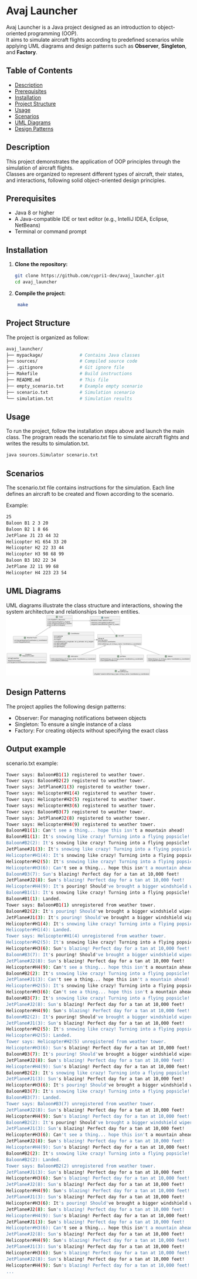 # Avaj Launcher

Avaj Launcher is a Java project designed as an introduction to object-oriented programming (OOP).  
It aims to simulate aircraft flights according to predefined scenarios while applying UML diagrams and design patterns such as **Observer**, **Singleton**, and **Factory**.

## Table of Contents

- [Description](#description)
- [Prerequisites](#prerequisites)
- [Installation](#installation)
- [Project Structure](#project-structure)
- [Usage](#usage)
- [Scenarios](#scenarios)
- [UML Diagrams](#uml-diagrams)
- [Design Patterns](#design-patterns)

## Description

This project demonstrates the application of OOP principles through the simulation of aircraft flights.  
Classes are organized to represent different types of aircraft, their states, and interactions, following solid object-oriented design principles.

## Prerequisites

- Java 8 or higher
- A Java-compatible IDE or text editor (e.g., IntelliJ IDEA, Eclipse, NetBeans)
- Terminal or command prompt

## Installation

1. **Clone the repository:**
   ```bash
   git clone https://github.com/cypri1-dev/avaj_launcher.git
   cd avaj_launcher
   ```
2. **Compile the project:**
   ```bash
    make
    ```

## Project Structure

The project is organized as follow:
```bash
avaj_launcher/
├── mypackage/              # Contains Java classes
├── sources/                # Compiled source code
├── .gitignore              # Git ignore file
├── Makefile                # Build instructions
├── README.md               # This file
├── empty_scenario.txt      # Example empty scenario
├── scenario.txt            # Simulation scenario
└── simulation.txt          # Simulation results
```
## Usage

To run the project, follow the installation steps above and launch the main class.
The program reads the scenario.txt file to simulate aircraft flights and writes the results to simulation.txt.
 ```bash
 java sources.Simulator scenario.txt
 ```
## Scenarios

The scenario.txt file contains instructions for the simulation.
Each line defines an aircraft to be created and flown according to the scenario.

Example:
```bash
25
Baloon B1 2 3 20
Baloon B2 1 8 66
JetPlane J1 23 44 32
Helicopter H1 654 33 20
Helicopter H2 22 33 44
Helicopter H3 98 68 99
Baloon B3 102 22 34
JetPlane J2 11 99 68
Helicopter H4 223 23 54
```

## UML Diagrams

UML diagrams illustrate the class structure and interactions, showing the system architecture and relationships between entities.
![UML Diagram](doc/avaj_uml.png)

## Design Patterns

The project applies the following design patterns:
- Observer: For managing notifications between objects
- Singleton: To ensure a single instance of a class
- Factory: For creating objects without specifying the exact class

## Output example

scenario.txt example:
```bash
Tower says: Baloon#B1(1) registered to weather tower.
Tower says: Baloon#B2(2) registered to weather tower.
Tower says: JetPlane#J1(3) registered to weather tower.
Tower says: Helicopter#H1(4) registered to weather tower.
Tower says: Helicopter#H2(5) registered to weather tower.
Tower says: Helicopter#H3(6) registered to weather tower.
Tower says: Baloon#B3(7) registered to weather tower.
Tower says: JetPlane#J2(8) registered to weather tower.
Tower says: Helicopter#H4(9) registered to weather tower.
Baloon#B1(1): Can't see a thing... hope this isn't a mountain ahead!
Baloon#B1(1): It's snowing like crazy! Turning into a flying popsicle!
Baloon#B2(2): It's snowing like crazy! Turning into a flying popsicle!
JetPlane#J1(3): It's snowing like crazy! Turning into a flying popsicle!
Helicopter#H1(4): It's snowing like crazy! Turning into a flying popsicle!
Helicopter#H2(5): It's snowing like crazy! Turning into a flying popsicle!
Helicopter#H3(6): Can't see a thing... hope this isn't a mountain ahead!
Baloon#B3(7): Sun's blazing! Perfect day for a tan at 10,000 feet!
JetPlane#J2(8): Sun's blazing! Perfect day for a tan at 10,000 feet!
Helicopter#H4(9): It's pouring! Should've brought a bigger windshield wiper!
Baloon#B1(1): It's snowing like crazy! Turning into a flying popsicle!
Baloon#B1(1): Landed.
Tower says: Baloon#B1(1) unregistered from weather tower.
Baloon#B2(2): It's pouring! Should've brought a bigger windshield wiper!
JetPlane#J1(3): It's pouring! Should've brought a bigger windshield wiper!
Helicopter#H1(4): It's snowing like crazy! Turning into a flying popsicle!
Helicopter#H1(4): Landed.
Tower says: Helicopter#H1(4) unregistered from weather tower.
Helicopter#H2(5): It's snowing like crazy! Turning into a flying popsicle!
Helicopter#H3(6): Sun's blazing! Perfect day for a tan at 10,000 feet!
Baloon#B3(7): It's pouring! Should've brought a bigger windshield wiper!
JetPlane#J2(8): Sun's blazing! Perfect day for a tan at 10,000 feet!
Helicopter#H4(9): Can't see a thing... hope this isn't a mountain ahead!
Baloon#B2(2): It's snowing like crazy! Turning into a flying popsicle!
JetPlane#J1(3): Can't see a thing... hope this isn't a mountain ahead!
Helicopter#H2(5): It's snowing like crazy! Turning into a flying popsicle!
Helicopter#H3(6): Can't see a thing... hope this isn't a mountain ahead!
Baloon#B3(7): It's snowing like crazy! Turning into a flying popsicle!
JetPlane#J2(8): Sun's blazing! Perfect day for a tan at 10,000 feet!
Helicopter#H4(9): Sun's blazing! Perfect day for a tan at 10,000 feet!
Baloon#B2(2): It's pouring! Should've brought a bigger windshield wiper!
JetPlane#J1(3): Sun's blazing! Perfect day for a tan at 10,000 feet!
Helicopter#H2(5): It's snowing like crazy! Turning into a flying popsicle!
Helicopter#H2(5): Landed.
Tower says: Helicopter#H2(5) unregistered from weather tower.
Helicopter#H3(6): Sun's blazing! Perfect day for a tan at 10,000 feet!
Baloon#B3(7): It's pouring! Should've brought a bigger windshield wiper!
JetPlane#J2(8): Sun's blazing! Perfect day for a tan at 10,000 feet!
Helicopter#H4(9): Sun's blazing! Perfect day for a tan at 10,000 feet!
Baloon#B2(2): It's snowing like crazy! Turning into a flying popsicle!
JetPlane#J1(3): Sun's blazing! Perfect day for a tan at 10,000 feet!
Helicopter#H3(6): It's pouring! Should've brought a bigger windshield wiper!
Baloon#B3(7): It's snowing like crazy! Turning into a flying popsicle!
Baloon#B3(7): Landed.
Tower says: Baloon#B3(7) unregistered from weather tower.
JetPlane#J2(8): Sun's blazing! Perfect day for a tan at 10,000 feet!
Helicopter#H4(9): Sun's blazing! Perfect day for a tan at 10,000 feet!
Baloon#B2(2): It's pouring! Should've brought a bigger windshield wiper!
JetPlane#J1(3): Sun's blazing! Perfect day for a tan at 10,000 feet!
Helicopter#H3(6): Can't see a thing... hope this isn't a mountain ahead!
JetPlane#J2(8): Sun's blazing! Perfect day for a tan at 10,000 feet!
Helicopter#H4(9): Sun's blazing! Perfect day for a tan at 10,000 feet!
Baloon#B2(2): It's snowing like crazy! Turning into a flying popsicle!
Baloon#B2(2): Landed.
Tower says: Baloon#B2(2) unregistered from weather tower.
JetPlane#J1(3): Sun's blazing! Perfect day for a tan at 10,000 feet!
Helicopter#H3(6): Sun's blazing! Perfect day for a tan at 10,000 feet!
JetPlane#J2(8): Sun's blazing! Perfect day for a tan at 10,000 feet!
Helicopter#H4(9): Sun's blazing! Perfect day for a tan at 10,000 feet!
JetPlane#J1(3): Sun's blazing! Perfect day for a tan at 10,000 feet!
Helicopter#H3(6): It's pouring! Should've brought a bigger windshield wiper!
JetPlane#J2(8): Sun's blazing! Perfect day for a tan at 10,000 feet!
Helicopter#H4(9): Sun's blazing! Perfect day for a tan at 10,000 feet!
JetPlane#J1(3): Sun's blazing! Perfect day for a tan at 10,000 feet!
Helicopter#H3(6): Can't see a thing... hope this isn't a mountain ahead!
JetPlane#J2(8): Sun's blazing! Perfect day for a tan at 10,000 feet!
Helicopter#H4(9): Sun's blazing! Perfect day for a tan at 10,000 feet!
JetPlane#J1(3): Sun's blazing! Perfect day for a tan at 10,000 feet!
Helicopter#H3(6): Sun's blazing! Perfect day for a tan at 10,000 feet!
JetPlane#J2(8): Sun's blazing! Perfect day for a tan at 10,000 feet!
Helicopter#H4(9): Sun's blazing! Perfect day for a tan at 10,000 feet!
...
```

